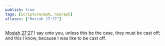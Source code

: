 ```yaml
---
publish: true
tags: [Scripture/BoM, noGraph]
aliases: ["Mosiah 27:27"]
---
```

[Mosiah 27:27](https://churchofjesuschrist.org/study/scriptures/bofm/mosiah/27?lang=eng&id=p27#p27) I say unto you, unless this be the case, they must be cast off; and this I know, because I was like to be cast off.
